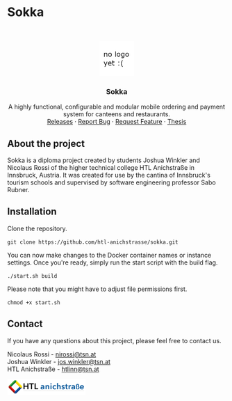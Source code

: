 # Sokka

<br/>
<p align="center">
  <a href="https://sokka.me/">
    <img src=".github/logo.png" alt="Sokka Logo" width="80" height="80">
  </a>

  <h3 align="center">Sokka</h3>

  <p align="center">
    A highly functional, configurable and modular mobile ordering and payment system for canteens and restaurants.
    <br/>
    <a href="https://github.com/htl-anichstrasse/sokka/releases">Releases</a>
    ·
    <a href="https://github.com/htl-anichstrasse/sokka/issues">Report Bug</a>
    ·
    <a href="https://github.com/htl-anichstrasse/sokka/issues">Request Feature</a>
    ·
    <a href="https://sokka.me/not-there-yet">Thesis</a>
  </p>
</p>

## About the project
Sokka is a diploma project created by students Joshua Winkler and Nicolaus Rossi of the higher technical college HTL Anichstraße in Innsbruck, Austria. It was created for use by the cantina of Innsbruck's tourism schools and supervised by software engineering professor Sabo Rubner.

## Installation

Clone the repository.
```
git clone https://github.com/htl-anichstrasse/sokka.git
```

You can now make changes to the Docker container names or instance settings. Once you're ready, simply run the start script with the build flag.
```
./start.sh build
```

Please note that you might have to adjust file permissions first.

```
chmod +x start.sh
```

## Contact

If you have any questions about this project, please feel free to contact us.

Nicolaus Rossi - nirossi@tsn.at<br>
Joshua Winkler - jos.winkler@tsn.at<br>
HTL Anichstraße - htlinn@tsn.at

<a href="https://htl-anichstrasse.tirol" target="_blank"><img src=".github/logo_background.png" width="180px"></a>